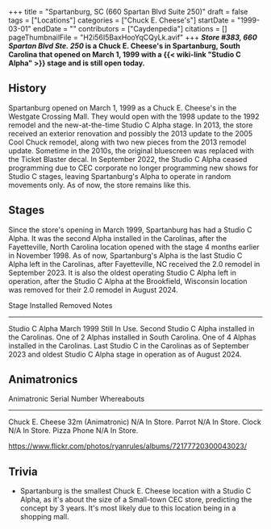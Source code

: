 +++
title = "Spartanburg, SC (660 Spartan Blvd Suite 250)"
draft = false
tags = ["Locations"]
categories = ["Chuck E. Cheese's"]
startDate = "1999-03-01"
endDate = ""
contributors = ["Caydenpedia"]
citations = []
pageThumbnailFile = "H2i56I5BaxHooYqCQyLk.avif"
+++
***Store #383, 660 Spartan Blvd Ste. 250* is a Chuck E. Cheese's in Spartanburg, South Carolina that opened on March 1, 1999 with a {{< wiki-link "Studio C Alpha" >}} stage and is still open today.**

## History

Spartanburg opened on March 1, 1999 as a Chuck E. Cheese's in the Westgate Crossing Mall. They would open with the 1998 update to the 1992 remodel and the new-at-the-time Studio C Alpha stage. In 2013, the store received an exterior renovation and possibly the 2013 update to the 2005 Cool Chuck remodel, along with two new pieces from the 2013 remodel update. Sometime in the 2010s, the original bluescreen was replaced with the Ticket Blaster decal. In September 2022, the Studio C Alpha ceased programming due to CEC corporate no longer programming new shows for Studio C stages, leaving Spartanburg's Alpha to operate in random movements only. As of now, the store remains like this.

## Stages

Since the store's opening in March 1999, Spartanburg has had a Studio C Alpha. It was the second Alpha installed in the Carolinas, after the Fayetteville, North Carolina location opened with the stage 4 months earlier in November 1998. As of now, Spartanburg's Alpha is the last Studio C Alpha left in the Carolinas, after Fayetteville, NC received the 2.0 remodel in September 2023. It is also the oldest operating Studio C Alpha left in operation, after the Studio C Alpha at the Brookfield, Wisconsin location was removed for their 2.0 remodel in August 2024.

  Stage            Installed    Removed         Notes
  ---------------- ------------ --------------- ----------------------------------------------------------------------------------------------------------------------------------------------------------------------------------------------------------------------------------------------------------------
  Studio C Alpha   March 1999   Still In Use.   Second Studio C Alpha installed in the Carolinas. One of 2 Alphas installed in South Carolina. One of 4 Alphas installed in the Carolinas. Last Studio C in the Carolinas as of September 2023 and oldest Studio C Alpha stage in operation as of August 2024.

## Animatronics

  Animatronic                         Serial Number   Whereabouts
  ----------------------------------- --------------- -------------
  Chuck E. Cheese 32m (Animatronic)   N/A             In Store.
  Parrot                              N/A             In Store.
  Clock                               N/A             In Store.
  Pizza Phone                         N/A             In Store.

<https://www.flickr.com/photos/ryanrules/albums/72177720300043023/>

## Trivia

- Spartanburg is the smallest Chuck E. Cheese location with a Studio C Alpha, as it's about the size of a Small-town CEC store, predicting the concept by 3 years. It's most likely due to this location being in a shopping mall.
